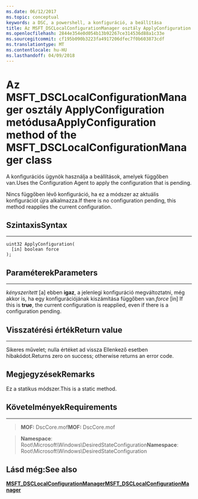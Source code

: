 ```yaml
---
ms.date: 06/12/2017
ms.topic: conceptual
keywords: a DSC, a powershell, a konfiguráció, a beállítása
title: Az MSFT_DSCLocalConfigurationManager osztály ApplyConfiguration metódusa
ms.openlocfilehash: 2844e354e0d054b13b92267ce314536d88a1c33e
ms.sourcegitcommit: cf195b090b3223fa4917206dfec7f0b603873cdf
ms.translationtype: MT
ms.contentlocale: hu-HU
ms.lasthandoff: 04/09/2018
---
```

# <a name="applyconfiguration-method-of-the-msftdsclocalconfigurationmanager-class"></a><span data-ttu-id="82fce-103">Az MSFT_DSCLocalConfigurationManager osztály ApplyConfiguration metódusa</span><span class="sxs-lookup"><span data-stu-id="82fce-103">ApplyConfiguration method of the MSFT_DSCLocalConfigurationManager class</span></span>

<span data-ttu-id="82fce-104">A konfigurációs ügynök használja a beállítások, amelyek függőben van.</span><span class="sxs-lookup"><span data-stu-id="82fce-104">Uses the Configuration Agent to apply the configuration that is pending.</span></span>

<span data-ttu-id="82fce-105">Nincs függőben lévő konfiguráció, ha ez a módszer az aktuális konfigurációt újra alkalmazza.</span><span class="sxs-lookup"><span data-stu-id="82fce-105">If there is no configuration pending, this method reapplies the current configuration.</span></span>


## <a name="syntax"></a><span data-ttu-id="82fce-106">Szintaxis</span><span class="sxs-lookup"><span data-stu-id="82fce-106">Syntax</span></span>
------

```mof
uint32 ApplyConfiguration(
  [in] boolean force
);
```

## <a name="parameters"></a><span data-ttu-id="82fce-107">Paraméterek</span><span class="sxs-lookup"><span data-stu-id="82fce-107">Parameters</span></span>
----------

<span data-ttu-id="82fce-108">*kényszerített* \[a\] ebben **igaz**, a jelenlegi konfiguráció megváltoztatni, még akkor is, ha egy konfigurációjának kiszámítása függőben van.</span><span class="sxs-lookup"><span data-stu-id="82fce-108">*force* \[in\] If this is **true**, the current configuration is reapplied, even if there is a configuration pending.</span></span>

## <a name="return-value"></a><span data-ttu-id="82fce-109">Visszatérési érték</span><span class="sxs-lookup"><span data-stu-id="82fce-109">Return value</span></span>
------------

<span data-ttu-id="82fce-110">Sikeres művelet; nulla értéket ad vissza Ellenkező esetben hibakódot.</span><span class="sxs-lookup"><span data-stu-id="82fce-110">Returns zero on success; otherwise returns an error code.</span></span>

## <a name="remarks"></a><span data-ttu-id="82fce-111">Megjegyzések</span><span class="sxs-lookup"><span data-stu-id="82fce-111">Remarks</span></span>

<span data-ttu-id="82fce-112">Ez a statikus módszer.</span><span class="sxs-lookup"><span data-stu-id="82fce-112">This is a static method.</span></span>

## <a name="requirements"></a><span data-ttu-id="82fce-113">Követelmények</span><span class="sxs-lookup"><span data-stu-id="82fce-113">Requirements</span></span>
------------
><span data-ttu-id="82fce-114">**MOF:** DscCore.mof</span><span class="sxs-lookup"><span data-stu-id="82fce-114">**MOF:** DscCore.mof</span></span>

><span data-ttu-id="82fce-115">**Namespace**: Root\Microsoft\Windows\DesiredStateConfiguration</span><span class="sxs-lookup"><span data-stu-id="82fce-115">**Namespace**: Root\Microsoft\Windows\DesiredStateConfiguration</span></span>


## <a name="see-also"></a><span data-ttu-id="82fce-116">Lásd még:</span><span class="sxs-lookup"><span data-stu-id="82fce-116">See also</span></span>


[<span data-ttu-id="82fce-117">**MSFT_DSCLocalConfigurationManager**</span><span class="sxs-lookup"><span data-stu-id="82fce-117">**MSFT_DSCLocalConfigurationManager**</span></span>](msft-dsclocalconfigurationmanager.md)